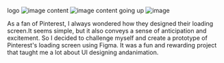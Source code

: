 logo
![image](https://github.com/user-attachments/assets/d4e4636e-c993-4b7e-aaff-e6dc3459fca0)
content
![image](https://github.com/user-attachments/assets/fd969b38-b421-485e-9262-5cc94eff3265)
content going up
![image](https://github.com/user-attachments/assets/9b3422a0-5c98-464f-95b5-3eae022f52c1)

As a fan of Pinterest, I always wondered how they designed their loading screen.It seems simple, but it also conveys a sense of anticipation and excitement.
So I decided to challenge myself and create a prototype of Pinterest's loading screen using Figma. It was a fun and rewarding project that taught me a lot about UI designing andanimation.
